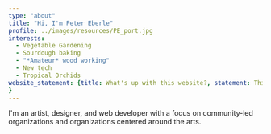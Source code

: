 ```yaml
---
type: "about"
title: "Hi, I'm Peter Eberle"
profile: ../images/resources/PE_port.jpg
interests:
  - Vegetable Gardening
  - Sourdough baking
  - "*Amateur* wood working"
  - New tech
  - Tropical Orchids
website_statement: {title: What's up with this website?, statement: This portfolio runs on Gatsby with the flavor of a single page React app. All content is rendered from markdown as a simple alternative to a traditional CMS. Check out the Github repo!
}
---
```


I'm an artist, designer, and web developer with a focus on community-led organizations and organizations centered around the arts.

